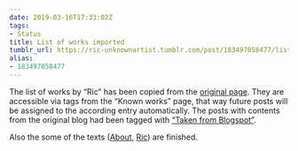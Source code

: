 ```yaml
---
date: 2019-03-16T17:33:02Z
tags:
- Status
title: List of works imported
tumblr_url: https://ric-unknownartist.tumblr.com/post/183497058477/list-of-works-imported
alias:
- 183497058477
---
```

The list of works by&nbsp;“Ric” has been copied from the [original page](http://ric-unknownartist.blogspot.com/p/blog-page.html). They are accessible via tags from the “Known works” page, that way future posts will be assigned to the according entry automatically. The posts with contents from the original blog had been tagged with [“Taken from Blogspot”](/tags/Taken-from-Blogspot).

Also the some of the texts ([About](/about), [Ric](/ric)) are finished.
